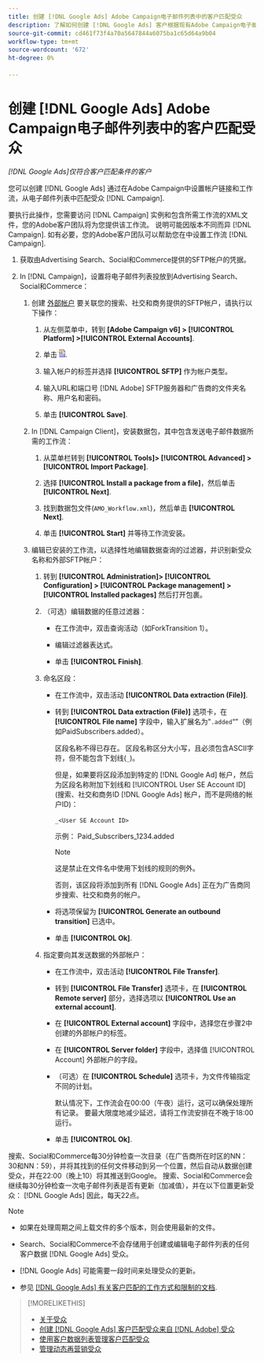 ```yaml
---
title: 创建 [!DNL Google Ads] Adobe Campaign电子邮件列表中的客户匹配受众
description: 了解如何创建 [!DNL Google Ads] 客户根据现有Adobe Campaign电子邮件列表匹配受众。
source-git-commit: cd461f73f4a70a5647844a6075ba1c65d64a9b04
workflow-type: tm+mt
source-wordcount: '672'
ht-degree: 0%

---
```


# 创建 [!DNL Google Ads] Adobe Campaign电子邮件列表中的客户匹配受众

*[!DNL Google Ads]仅符合客户匹配条件的客户*

您可以创建 [!DNL Google Ads] 通过在Adobe Campaign中设置帐户链接和工作流，从电子邮件列表中匹配受众 [!DNL Campaign].

要执行此操作，您需要访问 [!DNL Campaign] 实例和包含所需工作流的XML文件，您的Adobe客户团队将为您提供该工作流。 说明可能因版本不同而异 [!DNL Campaign]. 如有必要，您的Adobe客户团队可以帮助您在中设置工作流 [!DNL Campaign].

1. 获取由Advertising Search、Social和Commerce提供的SFTP帐户的凭据。

1. In [!DNL Campaign]，设置将电子邮件列表投放到Advertising Search、Social和Commerce：

   1. 创建 [外部帐户](https://experienceleague.adobe.com/docs/campaign-standard/using/administrating/application-settings/external-accounts.html) 要关联您的搜索、社交和商务提供的SFTP帐户，请执行以下操作：

      1. 从左侧菜单中，转到 **\[Adobe Campaign v6\] > [!UICONTROL Platform] >[!UICONTROL External Accounts]**.

      1. 单击 ![创建帐户](/help/search-social-commerce/assets/campaign-create-account.png "创建帐户").

      1. 输入帐户的标签并选择 **[!UICONTROL SFTP]** 作为帐户类型。

      1. 输入URL和端口号 [!DNL Adobe] SFTP服务器和广告商的文件夹名称、用户名和密码。

      1. 单击 **[!UICONTROL Save]**.
   1. In [!DNL Campaign Client]，安装数据包，其中包含发送电子邮件数据所需的工作流：

      1. 从菜单栏转到 **[!UICONTROL Tools]> [!UICONTROL Advanced] >[!UICONTROL Import Package]**.

      1. 选择 **[!UICONTROL Install a package from a file]**，然后单击 **[!UICONTROL Next]**.

      1. 找到数据包文件(`AMO_Workflow.xml`)，然后单击 **[!UICONTROL Next]**.

      1. 单击 **[!UICONTROL Start]** 并等待工作流安装。
   1. 编辑已安装的工作流，以选择性地编辑数据查询的过滤器，并识别新受众名称和外部SFTP帐户：

      1. 转到 **[!UICONTROL Administration]> [!UICONTROL Configuration] > [!UICONTROL Package management] >[!UICONTROL Installed packages]** 然后打开包裹。

      1. （可选）编辑数据的任意过滤器：

         * 在工作流中，双击查询活动（如ForkTransition 1）。

         * 编辑过滤器表达式。

         * 单击 **[!UICONTROL Finish]**.
      1. 命名区段：

         * 在工作流中，双击活动 **[!UICONTROL Data extraction (File)]**.

         * 转到 **[!UICONTROL Data extraction (File)]** 选项卡，在 **[!UICONTROL File name]** 字段中，输入扩展名为&quot;`.added`“”（例如PaidSubscribers.added）。

            区段名称不得已存在。 区段名称区分大小写，且必须包含ASCII字符，但不能包含下划线(`_`)。

            但是，如果要将区段添加到特定的 [!DNL Google Ad] 帐户，然后为区段名称附加下划线和 [!UICONTROL User SE Account ID] (搜索、社交和商务ID [!DNL Google Ads] 帐户，而不是网络的帐户ID)：

            `_<User SE Account ID>`

            示例： Paid_Subscribers_1234.added

            >[!NOTE]
            >
            >这是禁止在文件名中使用下划线的规则的例外。

            否则，该区段将添加到所有 [!DNL Google Ads] 正在为广告商同步搜索、社交和商务的帐户。

         * 将选项保留为 **[!UICONTROL Generate an outbound transition]** 已选中。

         * 单击 **[!UICONTROL Ok]**.
      1. 指定要向其发送数据的外部帐户：

         * 在工作流中，双击活动 **[!UICONTROL File Transfer]**.

         * 转到 **[!UICONTROL File Transfer]** 选项卡，在 **[!UICONTROL Remote server]** 部分，选择选项以 **[!UICONTROL Use an external account]**.

         * 在 **[!UICONTROL External account]** 字段中，选择您在步骤2中创建的外部帐户的标签。

         * 在 **[!UICONTROL Server folder]** 字段中，选择值 [!UICONTROL Account] 外部帐户的字段。

         * （可选）在 **[!UICONTROL Schedule]** 选项卡，为文件传输指定不同的计划。

            默认情况下，工作流会在00:00（午夜）运行，这可以确保处理所有记录。 要最大限度地减少延迟，请将工作流安排在不晚于18:00运行。

         * 单击 **[!UICONTROL Ok]**.





搜索、Social和Commerce每30分钟检查一次目录（在广告商所在时区的NN：30和NN：59），并将其找到的任何文件移动到另一个位置，然后自动从数据创建受众，并在22:00（晚上10）将其推送到Google。 搜索、Social和Commerce会继续每30分钟检查一次电子邮件列表是否有更新（加减值），并在以下位置更新受众： [!DNL Google Ads] 因此，每天22点。

>[!NOTE]
>
>* 如果在处理周期之间上载文件的多个版本，则会使用最新的文件。
>
>* Search、Social和Commerce不会存储用于创建或编辑电子邮件列表的任何客户数据 [!DNL Google Ads] 受众。
>
>* [!DNL Google Ads] 可能需要一段时间来处理受众的更新。
>
>* 参见 [[!DNL Google Ads] 有关客户匹配的工作方式和限制的文档](https://support.google.com/displayvideo/answer/9539301).


>[!MORELIKETHIS]
>
>* [关于受众](audience-about.md)
>* [创建 [!DNL Google Ads] 客户匹配受众来自 [!DNL Adobe] 受众](google-audience-from-adobe-audience.md)
>* [使用客户数据列表管理客户匹配受众](audience-from-customer-data-list.md)
>* [管理动态再营销受众](audience-dynamic-remarketing-manage.md)

